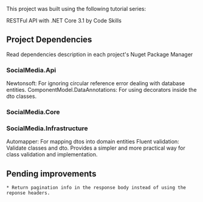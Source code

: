 This project was built using the following tutorial series:

RESTFul API with .NET Core 3.1 by Code Skills

## Project Dependencies

Read dependencies description in each project's Nuget Package Manager 

### SocialMedia.Api

Newtonsoft: For ignoring circular reference error dealing with database entities.
ComponentModel.DataAnnotations: For using decorators inside the dto classes.

### SocialMedia.Core
### SocialMedia.Infrastructure

Automapper: For mapping dtos into domain entities
Fluent validation: Validate classes and dto. Provides a simpler and more practical way for class validation and implementation.

## Pending improvements
	* Return pagination info in the response body instead of using the reponse headers.
